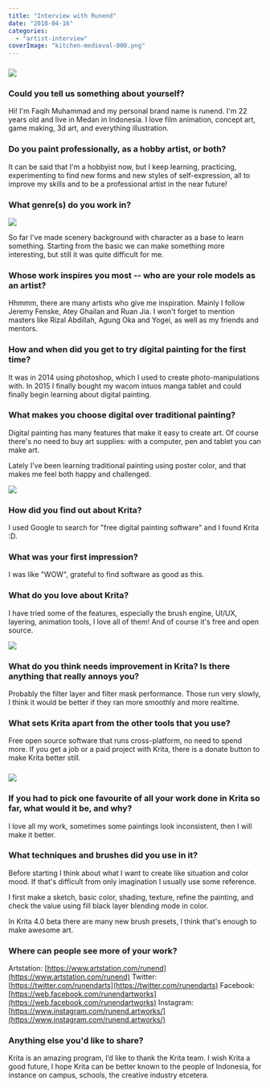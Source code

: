```yaml
---
title: "Interview with Runend"
date: "2018-04-16"
categories: 
  - "artist-interview"
coverImage: "kitchen-medieval-800.png"
---
```


### ![](/images/posts/2018/kitchen-medieval-800.png)

### Could you tell us something about yourself?

Hi! I'm Faqih Muhammad and my personal brand name is runend. I'm 22 years old and live in Medan in Indonesia. I love film animation, concept art, game making, 3d art, and everything illustration.

### Do you paint professionally, as a hobby artist, or both?

It can be said that I'm a hobbyist now, but I keep learning, practicing, experimenting to find new forms and new styles of self-expression, all to improve my skills and to be a professional artist in the near future!

### What genre(s) do you work in?

![](/images/posts/2018/drink-juice-800.png)

So far I've made scenery background with character as a base to learn something. Starting from the basic we can make something more interesting, but still it was quite difficult for me.

### Whose work inspires you most -- who are your role models as an artist?

Hhmmm, there are many artists who give me inspiration. Mainly I follow Jeremy Fenske, Atey Ghailan and Ruan Jia. I won't forget to mention masters like Rizal Abdillah, Agung Oka and Yogei, as well as my friends and mentors.

### How and when did you get to try digital painting for the first time?

It was in 2014 using photoshop, which I used to create photo-manipulations with. In 2015 I finally bought my wacom intuos manga tablet and could finally begin learning about digital painting.

### What makes you choose digital over traditional painting?

Digital painting has many features that make it easy to create art. Of course there's no need to buy art supplies: with a computer, pen and tablet you can make art.

Lately I've been learning traditional painting using poster color, and that makes me feel both happy and challenged.

![](/images/posts/2018/stasiun-800.jpg)

### How did you find out about Krita?

I used Google to search for "free digital painting software" and I found Krita :D.

### What was your first impression?

I was like "WOW", grateful to find software as good as this.

### What do you love about Krita?

I have tried some of the features, especially the brush engine, UI/UX, layering, animation tools, I love all of them! And of course it's free and open source.

![](/images/posts/2018/magical-stone-800.png)

### What do you think needs improvement in Krita? Is there anything that really annoys you?

Probably the filter layer and filter mask performance. Those run very slowly, I think it would be better if they ran more smoothly and more realtime.

### What sets Krita apart from the other tools that you use?

Free open source software that runs cross-platform, no need to spend more. If you get a job or a paid project with Krita, there is a donate button to make Krita better still.

### ![](/images/posts/2018/waterfall-800.png)

### If you had to pick one favourite of all your work done in Krita so far, what would it be, and why?

I love all my work, sometimes some paintings look inconsistent, then I will make it better.

### What techniques and brushes did you use in it?

Before starting I think about what I want to create like situation and color mood. If that's difficult from only imagination I usually use some reference.

I first make a sketch, basic color, shading, texture, refine the painting, and check the value using fill black layer blending mode in color.

In Krita 4.0 beta there are many new brush presets, I think that's enough to make awesome art.

### Where can people see more of your work?

Artstation: [https://www.artstation.com/runend](https://www.artstation.com/runend) Twitter: [https://twitter.com/runendarts](https://twitter.com/runendarts) Facebook: [https://web.facebook.com/runendartworks](https://web.facebook.com/runendartworks) Instagram: [https://www.instagram.com/runend.artworks/](https://www.instagram.com/runend.artworks/)

### Anything else you'd like to share?

Krita is an amazing program, I’d like to thank the Krita team. I wish Krita a good future, I hope Krita can be better known to the people of Indonesia, for instance on campus, schools, the creative industry etcetera.
